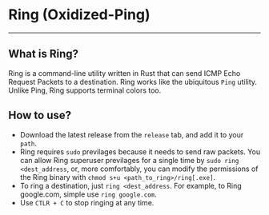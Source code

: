 # Ring (Oxidized-Ping)

---

## What is Ring?

Ring is a command-line utility written in Rust that can send ICMP Echo Request Packets to a 
destination. Ring works like the ubiquitous `Ping` utility. Unlike Ping, Ring supports terminal
colors too. 

## How to use?

- Download the latest release from the `release` tab, and add it to your `path`.
- Ring requires `sudo` previlages because it needs to send raw packets. You can allow Ring superuser
previlages for a single time by `sudo ring <dest_address`, or, more comfortably, you can modify the permissions
of the Ring binary with `chmod s+u <path_to_ring>/ring[.exe]`.
- To ring a destination, just `ring <dest_address`. For example, to Ring google.com, simple use `ring google.com`.
- Use `CTLR + C` to stop ringing at any time.


